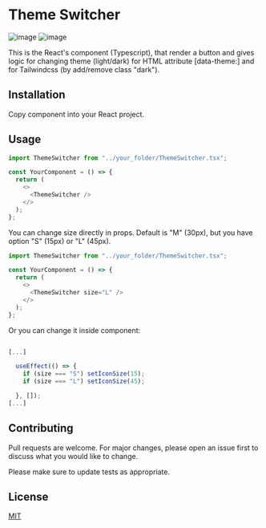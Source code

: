 # Theme Switcher

![image](https://img.shields.io/badge/React-20232A?style=for-the-badge&logo=react&logoColor=61DAFB)
![image](https://img.shields.io/badge/TypeScript-007ACC?style=for-the-badge&logo=typescript&logoColor=white)

This is the React's component (Typescript), that render a button and gives logic for changing theme (light/dark) for HTML attribute [data-theme:] and for Tailwindcss (by add/remove class "dark").

## Installation

Copy component into your React project.

## Usage

```javascript
import ThemeSwitcher from "../your_folder/ThemeSwitcher.tsx";

const YourComponent = () => {
  return (
    <>
      <ThemeSwitcher />
    </>
  );
};
```

You can change size directly in props. Default is "M" (30px), but you have option "S" (15px) or "L" (45px).

```javascript
import ThemeSwitcher from "../your_folder/ThemeSwitcher.tsx";

const YourComponent = () => {
  return (
    <>
      <ThemeSwitcher size="L" />
    </>
  );
};
```

Or you can change it inside component:

```javascript

[...]

  useEffect(() => {
    if (size === "S") setIconSize(15);
    if (size === "L") setIconSize(45);

  }, []);
[...]
```

## Contributing

Pull requests are welcome. For major changes, please open an issue first
to discuss what you would like to change.

Please make sure to update tests as appropriate.

## License

[MIT](https://choosealicense.com/licenses/mit/)
